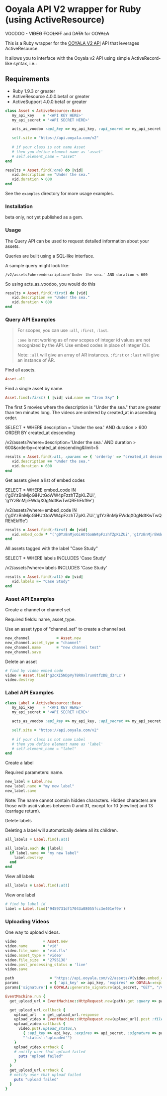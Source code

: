 Ooyala API V2 wrapper for Ruby (using ActiveResource) 
====================================================

VOODOO - V<del>IDEO</del> <del>T</del>OO<del>LKIT</del> and D<del>ATA</del> for OO<del>YALA</del>
 
This is a Ruby wrapper for the [OOYALA V2 API](http://api.ooyala.com/docs/v2) API that leverages ActiveResource.

It allows you to interface with the Ooyala v2 API using simple ActiveRecord-like syntax, i.e.:

## Requirements

- Ruby 1.9.3 or greater
- ActiveResource 4.0.0.beta1 or greater
- ActiveSupport  4.0.0.beta1 or greater

``` ruby
class Asset < ActiveResource::Base
   my_api_key    = '<API KEY HERE>'
   my_api_secret = '<API SECRET HERE>'

   acts_as_voodoo :api_key => my_api_key, :api_secret => my_api_secret

   self.site = "https://api.ooyala.com/v2"
   
   # if your class is not name Asset 
   # then you define element name as 'asset'
   # self.element_name = "asset"
end

results = Asset.find(:one) do |vid|
   vid.description == "Under the sea."
   vid.duration > 600
end
```

See the `examples` directory for more usage examples.

### Installation

beta only, not yet published as a gem.

### Usage

The Query API can be used to request detailed information about your assets.

Queries are built using a SQL-like interface.

A sample query might look like:

	/v2/assets?where=description='Under the sea.' AND duration < 600

So using acts_as_voodoo, you would do this

``` ruby
results = Asset.find(:first) do |vid|
   vid.description == "Under the sea."
   vid.duration > 600
end
```

### Query API Examples

> For scopes, you can use `:all`, `:first`, `:last`. 
>
> `:one` is not working as of now
> scopes of integer id values are not recognized by the API. Use embed codes in place of integer IDs.
> 
> Note: 
> `:all` will give an array of AR instances.
> `:first` or `:last` will give an instance of AR.

Find all assets.

``` ruby
Asset.all
```

Find a single asset by name.

``` ruby
Asset.find(:first) { |vid| vid.name == "Iron Sky" }
```

The first 5 movies where the description is "Under the sea." that are greater than ten minutes long. The videos are ordered by created_at in ascending order.

SELECT * WHERE description = 'Under the sea.' AND duration > 600 ORDER BY created_at descending

/v2/assets?where=description='Under the sea.' AND duration > 600&orderby=created_at descending&limit=5

``` ruby
results = Asset.find(:all, :params => { 'orderby' => "created_at descending", 'limit' => 5 }) do |vid|
   vid.description == "Under the sea."
   vid.duration > 600
end
```

Get assets given a list of embed codes

SELECT * WHERE embed_code IN ('g0YzBnMjoGiHUtGoWW4pFzzhTZpKLZUi',
                              'g1YzBnMjrEWdqX0gNdtKwTwQREhEkf9e')

/v2/assets?where=embed_code IN ('g0YzBnMjoGiHUtGoWW4pFzzhTZpKLZUi','g1YzBnMjrEWdqX0gNdtKwTwQREhEkf9e')

``` ruby
results = Asset.find(:first) do |vid|
   vid.embed_code * "('g0YzBnMjoGiHUtGoWW4pFzzhTZpKLZUi','g1YzBnMjrEWdqX0gNdtKwTwQREhEkf9e')"
end
```

All assets tagged with the label "Case Study"

SELECT * WHERE labels INCLUDES 'Case Study'

/v2/assets?where=labels INCLUDES 'Case Study'	

``` ruby
results = Asset.find(:all) do |vid|
   vid.labels =~ "Case Study"
end
```

### Asset API Examples

Create a channel or channel set

Required fields: name, asset_type.

Use an asset type of "channel_set" to create a channel set.

``` ruby
new_channel            = Asset.new
new_channel.asset_type = "channel"
new_channel.name       = "new channel test"
new_channel.save
```

Delete an asset

``` ruby
# find by video embed code
video = Asset.find('g2cXI5NDpVyT8R0xlrun8tfzDB_d3rLc')
video.destroy
```

### Label API Examples

``` ruby
class Label < ActiveResource::Base
   my_api_key    = '<API KEY HERE>'
   my_api_secret = '<API SECRET HERE>'

   acts_as_voodoo :api_key => my_api_key, :api_secret => my_api_secret

   self.site = "https://api.ooyala.com/v2"
   
   # if your class is not name Label 
   # then you define element name as 'label'
   # self.element_name = "label"
end
```
Create a label

Required parameters: name.

``` ruby
new_label = Label.new
new_label.name = "my new label"
new_label.save
```

Note: The name cannot contain hidden characters. Hidden characters are those with ascii values between 0 and 31, except for 10 (newline) and 13 (carriage return).

Delete labels

Deleting a label will automatically delete all its children.

``` ruby
all_labels = Label.find(:all)

all_labels.each do |label|
  if label.name == "my new label"
    label.destroy
  end
end
```

View all labels

``` ruby
all_labels = Label.find(:all)
```

View one label

``` ruby
# find by label id
label = Label.find('9459731df17043a08055fcc3e401ef9e')
```

### Uploading Videos

One way to upload videos.

``` ruby
video            = Asset.new
video.name       = 'vid'
video.file_name  = 'vid.flv'
video.asset_type = 'video'
video.file_size  = '2795138'
video.post_processing_status = 'live'
video.save

path                = "https://api.ooyala.com/v2/assets/#{video.embed_code}/uploading_urls"
params              = { 'api_key' => api_key, 'expires' => OOYALA::expires }
params['signature'] = OOYALA::generate_signature(api_secret, "GET", "/v2/assets/#{video.embed_code}/uploading_urls", params, nil)

EventMachine.run {
  get_upload_url = EventMachine::HttpRequest.new(path).get :query => params

  get_upload_url.callback {
    upload_url   = get_upload_url.response
    upload_video = EventMachine::HttpRequest.new(upload_url).post :file => video.file_name
    upload_video.callback {
      video.put(:upload_status,\
        { :api_key => api_key, :expires => api_secret, :signature => params['signature'] },\
        "'status':'uploaded'")
    }
    upload_video.errback {
    # notify user that upload failed
      puts "upload failed"
    }
  }
  get_upload_url.errback {
  # notify user that upload failed
    puts "upload failed"
  }
}
```